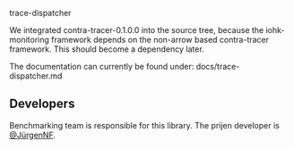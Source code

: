 trace-dispatcher

We integrated contra-tracer-0.1.0.0 into the source tree, because the
iohk-monitoring framework depends on the non-arrow based contra-tracer framework.
This should become a dependency later.

The documentation can currently be found under: docs/trace-dispatcher.md  

## Developers

Benchmarking team is responsible for this library.
The prijen developer is [@JürgenNF](https://github.com/jutaro).
